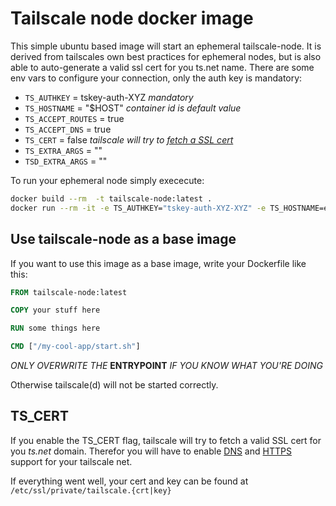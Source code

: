 # Tailscale node docker image

This simple ubuntu based image will start an ephemeral tailscale-node. It is derived from tailscales own best practices for ephemeral nodes, but is also able to auto-generate a valid ssl cert for you ts.net name.
There are some env vars to configure your connection, only the auth key is mandatory:

- `TS_AUTHKEY` = tskey-auth-XYZ    _mandatory_
- `TS_HOSTNAME` = "$HOST"          _container id is default value_
- `TS_ACCEPT_ROUTES` = true
- `TS_ACCEPT_DNS` = true
- `TS_CERT` = false                _tailscale will try to  [fetch a SSL cert](https://tailscale.com/kb/1153/enabling-https/?q=https#provision-tls-certificates-for-your-devices)_
- `TS_EXTRA_ARGS` = ""
- `TSD_EXTRA_ARGS` = ""

To run your ephemeral node simply exececute:

```bash
docker build --rm  -t tailscale-node:latest . 
docker run --rm -it -e TS_AUTHKEY="tskey-auth-XYZ-XYZ" -e TS_HOSTNAME=ephem-docker tailscale-node:latest
```

## Use tailscale-node as a base image

If you want to use this image as a base image, write your Dockerfile like this:

```Dockerfile
FROM tailscale-node:latest

COPY your stuff here

RUN some things here

CMD ["/my-cool-app/start.sh"]

```

*ONLY OVERWRITE THE* **ENTRYPOINT** *IF YOU KNOW WHAT YOU'RE DOING*

Otherwise tailscale(d) will not be started correctly.

## TS_CERT

If you enable the TS_CERT flag, tailscale will try to fetch a valid SSL cert for you _ts.net_ domain. Therefor you will have to enable [DNS](https://tailscale.com/kb/1081/magicdns/?q=Magic#enabling-magicdns) and [HTTPS](https://tailscale.com/kb/1153/enabling-https/?q=https#configure-https) support for your tailscale net.

If everything went well, your cert and key can be found at `/etc/ssl/private/tailscale.{crt|key}`
